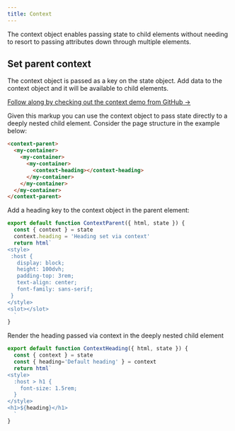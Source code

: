 ```yaml
---
title: Context
---
```


The context object enables passing state to child elements without needing to resort to passing attributes down through multiple elements.

## Set parent context

The context object is passed as a key on the state object. Add data to the context object and it will be available to child elements.

[Follow along by checking out the context demo from GitHub →](https://github.com/enhance-dev/context-demo)

Given this markup you can use the context object to pass state directly to a deeply nested child element. Consider the page structure in the example below:

<doc-code filename="app/pages/index.html">

```html
<context-parent>
  <my-container>
    <my-container>
      <my-container>
        <context-heading></context-heading>
      </my-container>
    </my-container>
  </my-container>
</context-parent>
```

</doc-code>


Add a heading key to the context object in the parent element:

<doc-code filename="app/pages/index.html">

```javascript
export default function ContextParent({ html, state }) {
  const { context } = state
  context.heading = 'Heading set via context'
  return html`
<style>
 :host {
   display: block;
   height: 100dvh;
   padding-top: 3rem;
   text-align: center;
   font-family: sans-serif;
 }
</style>
<slot></slot>
  `
}
```

</doc-code>

Render the heading passed via context in the deeply nested child element
<doc-code filenam="app/elements/context/heading.mjs">

```javascript
export default function ContextHeading({ html, state }) {
  const { context } = state
  const { heading='Default heading' } = context
  return html`
<style>
  :host > h1 {
    font-size: 1.5rem;
  }
</style>
<h1>${heading}</h1>
  `
}
```

</doc-code>


